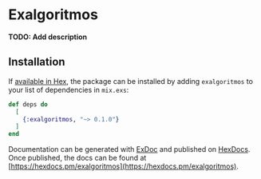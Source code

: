 # Exalgoritmos

**TODO: Add description**

## Installation

If [available in Hex](https://hex.pm/docs/publish), the package can be installed
by adding `exalgoritmos` to your list of dependencies in `mix.exs`:

```elixir
def deps do
  [
    {:exalgoritmos, "~> 0.1.0"}
  ]
end
```

Documentation can be generated with [ExDoc](https://github.com/elixir-lang/ex_doc)
and published on [HexDocs](https://hexdocs.pm). Once published, the docs can
be found at [https://hexdocs.pm/exalgoritmos](https://hexdocs.pm/exalgoritmos).

